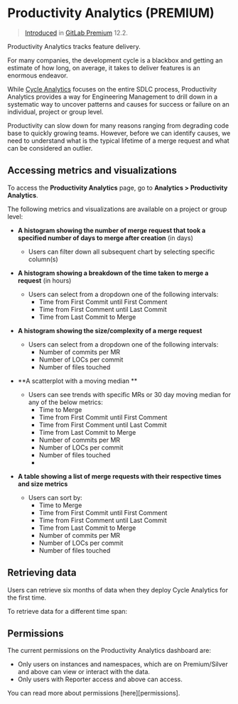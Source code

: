 # Productivity Analytics **(PREMIUM)**
> [Introduced](https://gitlab.com/gitlab-org/gitlab-ee/issues/12079) in [GitLab Premium](https://about.gitlab.com/pricing/) 12.2.

Productivity Analytics tracks feature delivery.

For many companies, the development cycle is a blackbox and getting an estimate of how
long, on average, it takes to deliver features is an enormous endeavor.

While [Cycle Analytics](../../project/cycle_analytics.md) focuses on the entire
SDLC process, Productivity Analytics provides a way for Engineering Management to 
drill down in a systematic way  to uncover patterns and causes for success or failure on
an individual, project or group level. 

Productivity can slow down for many reasons ranging from degrading code base to quickly 
growing teams. However, before we can identify causes, we need to understand what is the 
typical lifetime of a merge request and what can be considered an outlier.

## Accessing metrics and visualizations

To access the **Productivity Analytics** page, go to **Analytics > Productivity Analytics**.


The following metrics and visualizations are available on a project or group level:

- **A histogram showing the number of merge request that took a specified number of days to merge after creation** (in days)
  - Users can filter down all subsequent chart by selecting specific column(s)
  
- **A histogram showing a breakdown of the time taken to merge a request** (in hours)
  - Users can select from a dropdown one of the following intervals:
    - Time from First Commit until First Comment
    - Time from First Comment until Last Commit
    - Time from Last Commit to Merge
    
- **A histogram showing the size/complexity of a merge request**
  - Users can select from a dropdown one of the following intervals:
    - Number of commits per MR
    - Number of LOCs per commit
    - Number of files touched 
    
- **A scatterplot with a moving median **
  - Users can see trends with specific MRs or 30 day moving median for any of the below metrics:
    - Time to Merge
    - Time from First Commit until First Comment
    - Time from First Comment until Last Commit
    - Time from Last Commit to Merge
    - Number of commits per MR
    - Number of LOCs per commit
    - Number of files touched 
    - 
- **A table showing a list of merge requests with their respective times and size metrics**
  - Users can sort by:
    - Time to Merge
    - Time from First Commit until First Comment
    - Time from First Comment until Last Commit
    - Time from Last Commit to Merge
    - Number of commits per MR
    - Number of LOCs per commit
    - Number of files touched 

## Retrieving data

Users can retrieve six months of data when they deploy Cycle Analytics for the first time.

To retrieve data for a different time span:

<then add the steps here>

## Permissions

The current permissions on the Productivity Analytics dashboard are:

- Only users on instances and namespaces, which are on Premium/Silver and above can view or interact with the data.
- Only users with Reporter access and above can access.

You can read more about permissions [here][permissions].
